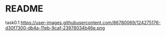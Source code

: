 # README
task0.1
https://user-images.githubusercontent.com/86780069/124275176-d30f7300-db4a-11eb-9caf-23978034b46e.png

